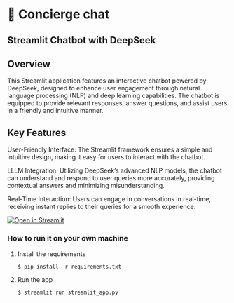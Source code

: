 # 🎈 Concierge chat

##  Streamlit Chatbot with DeepSeek
##  Overview
This Streamlit application features an interactive chatbot powered by DeepSeek, designed to enhance user engagement through natural language processing (NLP) and deep learning capabilities. The chatbot is equipped to provide relevant responses, answer questions, and assist users in a friendly and intuitive manner.

##  Key Features
User-Friendly Interface: The Streamlit framework ensures a simple and intuitive design, making it easy for users to interact with the chatbot.

LLLM Integration: Utilizing DeepSeek’s advanced NLP models, the chatbot can understand and respond to user queries more accurately, providing contextual answers and minimizing misunderstanding.

Real-Time Interaction: Users can engage in conversations in real-time, receiving instant replies to their queries for a smooth experience.

[![Open in Streamlit](https://static.streamlit.io/badges/streamlit_badge_black_white.svg)](https://blank-app-template.streamlit.app/)

### How to run it on your own machine

1. Install the requirements

   ```
   $ pip install -r requirements.txt
   ```

2. Run the app

   ```
   $ streamlit run streamlit_app.py
   ```
